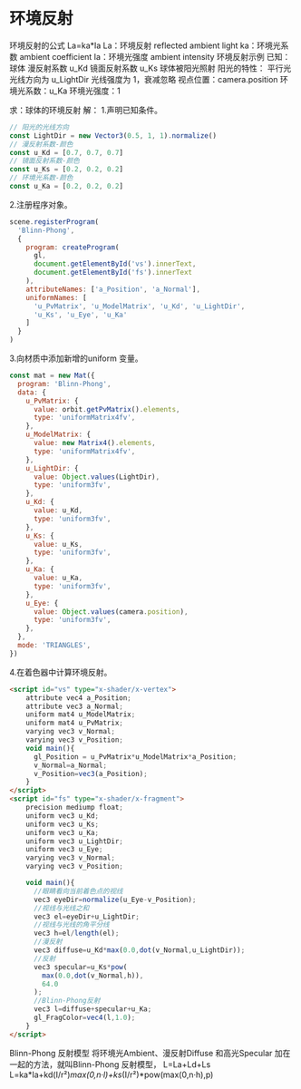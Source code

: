 # 环境反射
环境反射的公式
La=ka*Ia
La：环境反射 reflected ambient light
ka：环境光系数 ambient coefficient
Ia：环境光强度 ambient intensity
环境反射示例
已知：
球体
漫反射系数 u_Kd
镜面反射系数 u_Ks
球体被阳光照射
阳光的特性：
平行光
光线方向为 u_LightDir
光线强度为 1，衰减忽略
视点位置：camera.position
环境光系数：u_Ka
环境光强度：1

求：球体的环境反射
解：
1.声明已知条件。
```js
// 阳光的光线方向
const LightDir = new Vector3(0.5, 1, 1).normalize()
// 漫反射系数-颜色
const u_Kd = [0.7, 0.7, 0.7]
// 镜面反射系数-颜色
const u_Ks = [0.2, 0.2, 0.2]
// 环境光系数-颜色
const u_Ka = [0.2, 0.2, 0.2]
```
2.注册程序对象。
```js
scene.registerProgram(
  'Blinn-Phong',
  {
    program: createProgram(
      gl,
      document.getElementById('vs').innerText,
      document.getElementById('fs').innerText
    ),
    attributeNames: ['a_Position', 'a_Normal'],
    uniformNames: [
      'u_PvMatrix', 'u_ModelMatrix', 'u_Kd', 'u_LightDir',
      'u_Ks', 'u_Eye', 'u_Ka'
    ]
  }
)
```

3.向材质中添加新增的uniform 变量。
```js
const mat = new Mat({
  program: 'Blinn-Phong',
  data: {
    u_PvMatrix: {
      value: orbit.getPvMatrix().elements,
      type: 'uniformMatrix4fv',
    },
    u_ModelMatrix: {
      value: new Matrix4().elements,
      type: 'uniformMatrix4fv',
    },
    u_LightDir: {
      value: Object.values(LightDir),
      type: 'uniform3fv',
    },
    u_Kd: {
      value: u_Kd,
      type: 'uniform3fv',
    },
    u_Ks: {
      value: u_Ks,
      type: 'uniform3fv',
    },
    u_Ka: {
      value: u_Ka,
      type: 'uniform3fv',
    },
    u_Eye: {
      value: Object.values(camera.position),
      type: 'uniform3fv',
    },
  },
  mode: 'TRIANGLES',
})
```
4.在着色器中计算环境反射。
```html
<script id="vs" type="x-shader/x-vertex">
    attribute vec4 a_Position;
    attribute vec3 a_Normal;
    uniform mat4 u_ModelMatrix;
    uniform mat4 u_PvMatrix;
    varying vec3 v_Normal;
    varying vec3 v_Position;
    void main(){
      gl_Position = u_PvMatrix*u_ModelMatrix*a_Position;
      v_Normal=a_Normal;
      v_Position=vec3(a_Position);
    }
</script>
<script id="fs" type="x-shader/x-fragment">
    precision mediump float;
    uniform vec3 u_Kd;
    uniform vec3 u_Ks;
    uniform vec3 u_Ka;
    uniform vec3 u_LightDir;
    uniform vec3 u_Eye;
    varying vec3 v_Normal;
    varying vec3 v_Position;

    void main(){
      //眼睛看向当前着色点的视线
      vec3 eyeDir=normalize(u_Eye-v_Position);
      //视线与光线之和
      vec3 el=eyeDir+u_LightDir;
      //视线与光线的角平分线
      vec3 h=el/length(el);
      //漫反射
      vec3 diffuse=u_Kd*max(0.0,dot(v_Normal,u_LightDir));
      //反射
      vec3 specular=u_Ks*pow(
        max(0.0,dot(v_Normal,h)),
        64.0
      );
      //Blinn-Phong反射
      vec3 l=diffuse+specular+u_Ka;
      gl_FragColor=vec4(l,1.0);
    }
</script>
```
Blinn-Phong 反射模型
将环境光Ambient、漫反射Diffuse 和高光Specular 加在一起的方法，就叫Blinn-Phong 反射模型，
L=La+Ld+Ls
L=ka*Ia+kd(I/r²)*max(0,n·l)+ks*(I/r²)*pow(max(0,n·h),p)